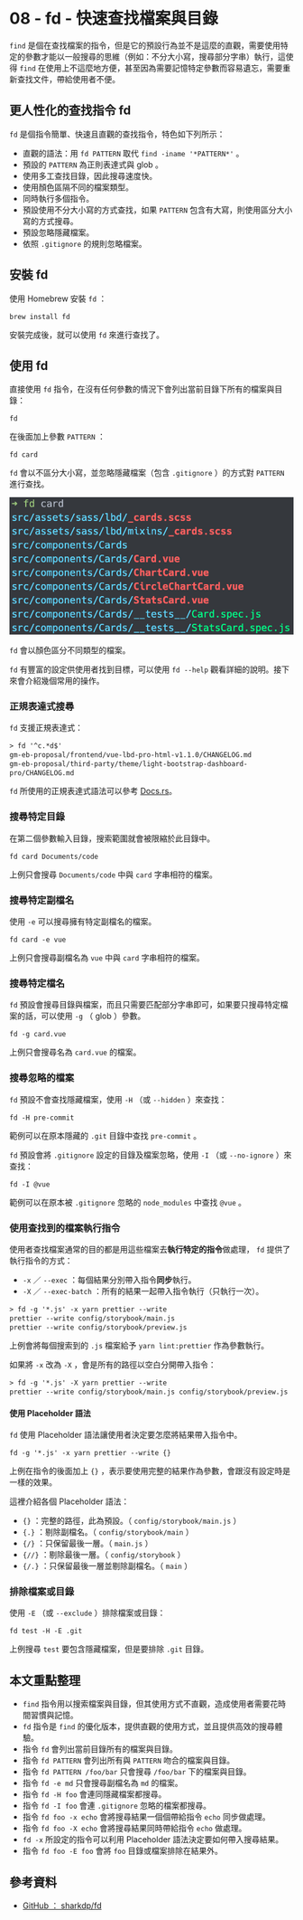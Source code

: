 # 08 - fd - 快速查找檔案與目錄

`find` 是個在查找檔案的指令，但是它的預設行為並不是這麼的直觀，需要使用特定的參數才能以一般搜尋的思維（例如：不分大小寫，搜尋部分字串）執行，這使得 `find` 在使用上不這麼地方便，甚至因為需要記憶特定參數而容易遺忘，需要重新查找文件，帶給使用者不便。

## 更人性化的查找指令 fd

`fd` 是個指令簡單、快速且直觀的查找指令，特色如下列所示：

- 直觀的語法：用 `fd PATTERN` 取代 `find -iname '*PATTERN*'` 。
- 預設的 `PATTERN` 為正則表達式與 glob 。
- 使用多工查找目錄，因此搜尋速度快。
- 使用顏色區隔不同的檔案類型。
- 同時執行多個指令。
- 預設使用不分大小寫的方式查找，如果 `PATTERN` 包含有大寫，則使用區分大小寫的方式搜尋。
- 預設忽略隱藏檔案。
- 依照 `.gitignore` 的規則忽略檔案。

## 安裝 fd

使用 Homebrew 安裝 `fd` ：

```shell
brew install fd
```

安裝完成後，就可以使用 `fd` 來進行查找了。

## 使用 fd

直接使用 `fd` 指令，在沒有任何參數的情況下會列出當前目錄下所有的檔案與目錄：

```shell
fd
```

在後面加上參數 `PATTERN` ：

```shell
fd card
```

`fd` 會以不區分大小寫，並忽略隱藏檔案（包含 `.gitignore` ）的方式對 `PATTERN` 進行查找。

![normal](./assets/normal.png)

`fd` 會以顏色區分不同類型的檔案。

`fd` 有豐富的設定供使用者找到目標，可以使用 `fd --help` 觀看詳細的說明。接下來會介紹幾個常用的操作。

### 正規表達式搜尋

`fd` 支援正規表達式：

```shell
> fd '^c.*d$'
gm-eb-proposal/frontend/vue-lbd-pro-html-v1.1.0/CHANGELOG.md
gm-eb-proposal/third-party/theme/light-bootstrap-dashboard-pro/CHANGELOG.md
```

`fd` 所使用的正規表達式語法可以參考 [Docs.rs](https://docs.rs/regex/1.0.0/regex/#syntax)。

### 搜尋特定目錄

在第二個參數輸入目錄，搜索範圍就會被限縮於此目錄中。

```shell
fd card Documents/code
```

上例只會搜尋 `Documents/code` 中與 `card` 字串相符的檔案。

### 搜尋特定副檔名

使用 `-e` 可以搜尋擁有特定副檔名的檔案。

```shell
fd card -e vue
```

上例只會搜尋副檔名為 `vue` 中與 `card` 字串相符的檔案。

### 搜尋特定檔名

`fd` 預設會搜尋目錄與檔案，而且只需要匹配部分字串即可，如果要只搜尋特定檔案的話，可以使用 `-g` （ glob ）參數。

```shell
fd -g card.vue
```

上例只會搜尋名為 `card.vue` 的檔案。

### 搜尋忽略的檔案

`fd` 預設不會查找隱藏檔案，使用 `-H` （或 `--hidden` ）來查找：

```shell
fd -H pre-commit
```

範例可以在原本隱藏的 `.git` 目錄中查找 `pre-commit` 。

`fd` 預設會將 `.gitignore` 設定的目錄及檔案忽略，使用 `-I` （或 `--no-ignore` ）來查找：

```shell
fd -I @vue
```

範例可以在原本被 `.gitignore` 忽略的 `node_modules` 中查找 `@vue` 。

### 使用查找到的檔案執行指令

使用者查找檔案通常的目的都是用這些檔案去**執行特定的指令**做處理， `fd` 提供了執行指令的方式：

- `-x` ／ `--exec` ：每個結果分別帶入指令**同步**執行。
- `-X` ／ `--exec-batch` ：所有的結果一起帶入指令執行（只執行一次）。

```shell
> fd -g '*.js' -x yarn prettier --write
prettier --write config/storybook/main.js
prettier --write config/storybook/preview.js
```

上例會將每個搜索到的 `.js` 檔案給予 `yarn lint:prettier` 作為參數執行。

如果將 `-x` 改為 `-X` ，會是所有的路徑以空白分開帶入指令：

```shell
> fd -g '*.js' -X yarn prettier --write
prettier --write config/storybook/main.js config/storybook/preview.js
```

#### 使用 Placeholder 語法

`fd` 使用 Placeholder 語法讓使用者決定要怎麼將結果帶入指令中。

```shell
fd -g '*.js' -x yarn prettier --write {}
```

上例在指令的後面加上 `{}` ，表示要使用完整的結果作為參數，會跟沒有設定時是一樣的效果。

這裡介紹各個 Placeholder 語法：

- `{}` ：完整的路徑，此為預設。（ `config/storybook/main.js` ）
- `{.}` ：剔除副檔名。（ `config/storybook/main` ）
- `{/}` ：只保留最後一層。（ `main.js` ）
- `{//}` ：剔除最後一層。（ `config/storybook` ）
- `{/.}` ：只保留最後一層並剔除副檔名。（ `main` ）

### 排除檔案或目錄

使用 `-E` （或 `--exclude` ）排除檔案或目錄：

```shell
fd test -H -E .git
```

上例搜尋 `test` 要包含隱藏檔案，但是要排除 `.git` 目錄。

## 本文重點整理

- `find` 指令用以搜索檔案與目錄，但其使用方式不直觀，造成使用者需要花時間習慣與記憶。
- `fd` 指令是 `find` 的優化版本，提供直觀的使用方式，並且提供高效的搜尋體驗。
- 指令 `fd` 會列出當前目錄所有的檔案與目錄。
- 指令 `fd PATTERN` 會列出所有與 `PATTERN` 吻合的檔案與目錄。
- 指令 `fd PATTERN /foo/bar` 只會搜尋 `/foo/bar` 下的檔案與目錄。
- 指令 `fd -e md` 只會搜尋副檔名為 `md` 的檔案。
- 指令 `fd -H foo` 會連同隱藏檔案都搜尋。
- 指令 `fd -I foo` 會連 `.gitignore` 忽略的檔案都搜尋。
- 指令 `fd foo -x echo` 會將搜尋結果一個個帶給指令 `echo` 同步做處理。
- 指令 `fd foo -X echo` 會將搜尋結果同時帶給指令 `echo` 做處理。
- `fd -x` 所設定的指令可以利用 Placeholder 語法決定要如何帶入搜尋結果。
- 指令 `fd foo -E foo` 會將 `foo` 目錄或檔案排除在結果外。

## 參考資料

- [GitHub ： sharkdp/fd](https://github.com/sharkdp/fd)
